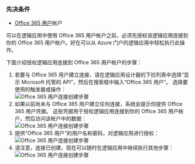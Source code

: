 ### <a name="prerequisites"></a>先决条件
* [Office 365 用户](https://office365.com)帐户  

可以在逻辑应用中使用 Office 365 用户帐户之前，必须先授权该逻辑应用连接到你的 Office 365 用户帐户。好在可以从 Azure 门户的逻辑应用中轻松执行此操作。  

下面介绍授权逻辑应用连接到 Office 365 用户帐户的步骤：  

1. 若要与 Office 365 用户建立连接，请在逻辑应用设计器的下拉列表中选择“显示 Microsoft 托管的 API”，然后在搜索框中输入“Office 365 用户”。 选择要使用的触发器或操作：  
   ![Office 365 用户连接创建步骤](./media/connectors-create-api-office365users/office365users-1.png)  
2. 如果以前尚未与 Office 365 用户建立任何连接，系统会提示你提供 Office 365 用户凭据。 这些凭据用于授权逻辑应用连接到你的 Office 365 用户帐户，然后访问该帐户中的数据：  
   ![Office 365 用户连接创建步骤](./media/connectors-create-api-office365users/office365users-2.png)  
3. 提供“Office 365 用户”的用户名和密码，对逻辑应用进行授权：  
   ![Office 365 用户连接创建步骤](./media/connectors-create-api-office365users/office365users-3.png)  
4. 请注意，连接已创建，现在可以随时在逻辑应用中继续执行其他步骤：  
   ![Office 365 用户连接创建步骤](./media/connectors-create-api-office365users/office365users-4.png)  

